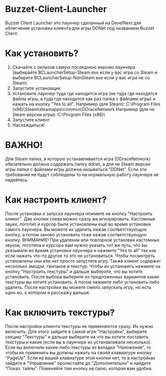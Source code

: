 # Buzzet-Client-Launcher
Buzzet Client Launcher это лаунчер сделанный на DevelNext для облегчения установки клиента для игры DDNet под названием Buzzet Client.
# Как установить?
1. Скачайте с релизов самую последнюю версию лаунчера (выбирайте BCLauncherSetup-Steam.exe если у вас игра со Steam и выберите BCLauncherSetup-NonSteam.exe если у вас игра не со Steam)
2. Запустите установщик 
3. Установите лаунчер туда где находится игра (не туда где находятся файлы игры, а туда где находится как раз папка с файлами игры) и нажать на кнопку "Yes to all". Например (для Steam): C:\Program Files (x86)\Steam\steamapps\common\DDraceNetwork Например (для не Steam версии игры): C:\Program Files (x86)\
4. Запустите клиент 
5. Наслаждаться!
# ВАЖНО!
Для Steam папка, в которую устанавливается игра (DDraceNetwork) обязательно должна содержать папку ddnet, а для не Steam версии игры папка с файлами игры должна называться "DDNet". Если эти требования не будут соблюдены то на нормальную работу лаунчера не надейтесь.
# Как настроить клиент?
После установки и запуска лаунчера нпжмите на кнопку "Настроить клиент". Две кнопки слева можно сразу же игнорировать. Кастомные звуки, логотип и курсор были установлены ещё во время установки самого лаунчера. Вы можете их удалить нажав соответствующую кнопку, а потом заново установить тоже нажав соответствующую кнопку. ВНИМАНИЕ! При удалении или повторной установки кастомных звуков, логотипа и курсора вам нужно указать тот же путь, что вы указывали во время установки лаунчера и нажмите "Yes to all" так как если нажать что-то другое то это не установиться. Чтобы посмотреть установлены они или нет просто запустите игру. Также клиент содержит несколько эмодзи, ганпаков и текстур. Чтобы их установить нажмите на кнопку "Настроить текстуры" и дальше выберите, что вы хотите установить. После выбора выберите из предложенных вариантов какие текстуры вы хотите установить. А потом нажмите либо установить либо удалить. После настройки вы можете смело запускать игру, но есть одно но, о котором я расскажу дальше.
# Как включить текстуры?
После настройки клиента текстуры не применяются сразу. Их нужно включить. Для этого зайдите в самой игре "Настройки", выберите секцию "Текстуры" и дальше выберите на что вы хотите поставить текстуры и какие (если вы в лаунчере их устанавливали несколько). Если вы включили какие-либо текстуры из вкладки "Наложение", то чтобы их применить вы должны нажать на своей клавиатуре кнопку "PageUp". Если на вашей клавиатуре этой кнопки нет, то в настройках зайдите в "Управление" пролистайте до "Дополнительно" и найдите "Показ. тайлы". Поменяйте там кнопку на свою, которая вам удобна.
